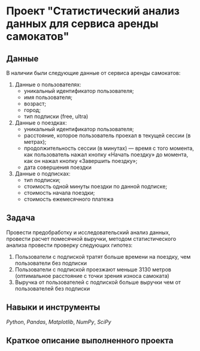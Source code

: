# Проект "Статистический анализ данных для сервиса аренды самокатов"


## Данные

В наличии были следующие данные от сервиса аренды самокатов:
1. Данные о пользователях:
   - уникальный идентификатор пользователя;
   - имя пользователя;
   - возраст;
   - город;
   - тип подписки (free, ultra)
2. Данные о поездках:
   - уникальный идентификатор пользователя;
   - расстояние, которое пользователь проехал в текущей сессии (в метрах);
   - продолжительность сессии (в минутах) — время с того момента, как пользователь нажал кнопку «Начать поездку» до момента, как он нажал кнопку «Завершить поездку»;
   - дата совершения поездки
3. Данные о подписках:
   - тип подписки;
   - стоимость одной минуты поездки по данной подписке;
   - стоимость начала поездки;
   - стоимость ежемесячного платежа
     
## Задача

Провести предобработку и исследовательский анализ данных, провести расчет помесячной выручки, методом статистического анализа провести проверку следующих гипотез:
1. Пользователи с подпиской тратят больше времени на поездку, чем пользователи без подписки
2. Пользователи с подпиской проезжают меньше 3130 метров (оптимальное расстояние с точки зрения износа самоката)
3. Выручка от пользователей с подпиской больше выручки чем от пользователей без подписки

## Навыки и инструменты
*Python*, *Pandas*, *Matplotlib*, *NumPy*, *SciPy*

## Краткое описание выполненного проекта
